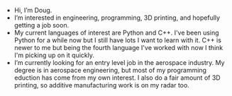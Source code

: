 - Hi, I’m Doug.
- I’m interested in engineering, programming, 3D printing, and hopefully getting a job soon.
- My current languages of interest are Python and C++. I've been using Python for a while now but I still have lots I want to learn with it.
C++ is newer to me but being the fourth language I've worked with now I think I'm picking up on it quickly.
- I’m currently looking for an entry level job in the aerospace industry. My degree is in aerospace engineering, but most of my programming eduction has come from     my own interest. I also do a fair amount of 3D printing, so additive manufacturing work is on my radar too.


<!---
- 📫 How to reach me ...
EBraceyIV/EBraceyIV is a ✨ special ✨ repository because its `README.md` (this file) appears on your GitHub profile.
You can click the Preview link to take a look at your changes.
--->
